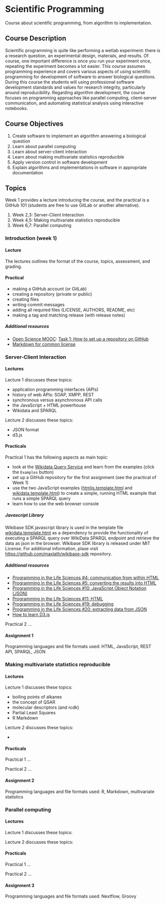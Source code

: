 # Scientific Programming
Course about scientific programming, from algorithm to implementation.

## Course Description

Scientific programming is quite like performing a wetlab experiment: there is a
research question, an experimental design, materials, and results. Of course,
one important difference is once you run your experiment once, repeating the
experiment becomes a lot easier. This course assumes programming experience
and covers various aspects of using scientific programming for development
of software to answer biological questions. During this course the students will
using professional software development standards and values for research
integrity, particularly around reproducibility. Regarding algorithm development,
the course focuses on programming approaches like parallel computing,
client-server communication, and automating statistical analysis using
interactive notebooks.


## Course Objectives

1. Create software to implement an algorithm answering a biological question
2. Learn about parallel computing
3. Learn about server-client interaction
4. Learn about making multivariate statistics reproducible
5. Apply version control in software development
6. Explain algorithms and implementations in software in appropriate
   documentation

## Topics

Week 1 provides a lecture introducing the course, and the practical
is a GitHub 101 (students are free to use GitLab or another alternative).

1. Week 2,3: Server-Client Interaction
2. Week 4,5: Making multivariate statistics reproducible
3. Week 6,7: Parallel computing

### Introduction (week 1)

#### Lecture

The lectures outlines the format of the course, topics, assessment,
and grading.

#### Practical

* making a GitHub account (or GitLab)
* creating a repository (private or public)
* creating files
* writing commit messages
* adding all required files (LICENSE, AUTHORS, README, etc)
* making a tag and matching release (with release notes)

##### Additional resources

* [Open Science MOOC](https://opensciencemooc.eu/): [Task 1: How to set up a repository on GitHub](https://github.com/OpenScienceMOOC/Module-5-Open-Research-Software-and-Open-Source/blob/master/content_development/Task_1.md)
* [Markdown for common license](https://github.com/IQAndreas/markdown-licenses)

### Server-Client Interaction

#### Lectures

Lecture 1 discusses these topics:

* application programming interfaces (APIs)
* history of web APIs: SOAP, XMPP, REST
* synchronous versus asynchronous API calls
* the JavaScript + HTML powerhouse
* Wikidata and SPARQL

Lecture 2 discusses these topics:

* JSON format
* d3.js

#### Practicals

Practical 1 has the following aspects as main topic:

* look at the [Wikidata Query Service](https://query.wikidata.org/) and learn from the examples (click the `Examples` button)
* set up a GitHub repository for the first assignment (see the practical of Week 1)
* use the two JavaScript examples ([htmljs.template.html](htmljs.template.html) and [wikidata.template.html](wikidata.template.html)) to create a simple, running HTML example that runs a simple SPARQL query
* learn how to use the web browser console

##### Javascript Library

Wikibase SDK javascript library is used in the template file [wikidata.template.html](wikidata.template.html)
as a dependency to provide the functionality of executing a SPARQL query over WikiData SPARQL endpoint and retrieve the data
as json in the browser.
Wikibase SDK library is released under MIT License. For additional information, plase visit <https://github.com/maxlath/wikibase-sdk> repository.

##### Additional resources

* [Programming in the Life Sciences #4: communication from within HTML](https://chem-bla-ics.blogspot.com/2013/10/programming-in-life-sciences-4.html)
* [Programming in the Life Sciences #5: converting the results into HTML](https://chem-bla-ics.blogspot.com/2013/10/programming-in-life-sciences-5.html)
* [Programming in the Life Sciences #10: JavaScript Object Notation (JSON)](https://chem-bla-ics.blogspot.com/2013/10/programming-in-life-sciences-10.html)
* [Programming in the Life Sciences #11: HTML](https://chem-bla-ics.blogspot.com/2013/10/programming-in-life-sciences-11-html.html)
* [Programming in the Life Sciences #19: debugging](https://chem-bla-ics.blogspot.com/2014/11/programming-in-life-sciences-19.html)
* [Programming in the Life Sciences #20: extracting data from JSON](https://chem-bla-ics.blogspot.com/2014/11/programming-in-life-sciences-20.html)
* [How to learn D3.js](https://wattenberger.com/blog/d3)

Practical 2 ...

#### Assignment 1

Programming languages and file formats used: HTML, JavaScript, REST API, SPARQL, JSON

### Making multivariate statistics reproducible

#### Lectures

Lecture 1 discusses these topics:

* boiling points of alkanes
* the concept of QSAR
* molecular descriptors (and rcdk)
* Partial Least Squares
* R Markdown

Lecture 2 discusses these topics:

* 

#### Practicals

Practical 1 ...

Practical 2 ...

#### Assignment 2

Programming languages and file formats used: R, Markdown, multivariate statistics

### Parallel computing

#### Lectures

Lecture 1 discusses these topics:

Lecture 2 discusses these topics:

#### Practicals

Practical 1 ...

Practical 2 ...

#### Assignment 3

Programming languages and file formats used: Nextflow, Groovy
